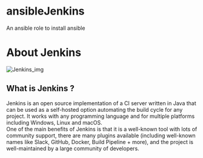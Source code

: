 # ansibleJenkins
An ansible role to install ansible

# About Jenkins  
![Jenkins_img](https://www.jrebel.com/sites/rebel/files/image/2019-11/image-blog-top-10-jenkins-featuresplugins.jpg)
  
## What is Jenkins ?  
Jenkins is an open source implementation of a CI server written in Java that can be used as a self-hosted option automating the build cycle for any project. It works with any programming language and for multiple platforms including Windows, Linux and macOS.  
One of the main benefits of Jenkins is that it is a well-known tool with lots of community support, there are many plugins available (including well-known names like Slack, GitHub, Docker, Build Pipeline + more), and the project is well-maintained by a large community of developers.
